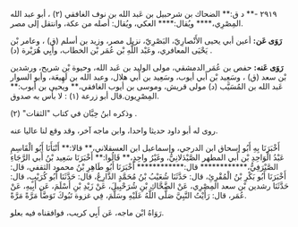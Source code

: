 ٢٩١٩ -** د ق:** الضحاك بن شرحبيل بن عَبد الله بن نوف الغافقي (٢) ، أبو عبد الله المِصْرِي،**** ويُقال:**** العكي، ويُقال: أصله من عكة، وانتقل إلى مصر.

**رَوَى عَن:** أعين أبي يحيى الأَنْصارِيّ، البَصْرِيّ، نزيل مصر، وزيد بن أسلم (ق) ، وعامر بْن يَحْيَى المعافري، وعَبْد اللَّهِ بْن عُمَر بْن الخطاب، وأَبِي هُرَيْرة (د) .

**رَوَى عَنه:** حفص بن عُمَر الدمشقي، مولى الوليد بن عَبد الله، وحيوة بْن شريح، ورشدين بْن سعد (ق) ، وسَعِيد بْن أَبي أيوب، وسَعِيد بن أَبي هلال، وعبد الله بن لَهِيعَة، وأبو السوار عَبد الله بن المُسَيَّب (د) مولى قريش، وموسى بن أيوب الغافقي،** ويحيى بن أيوب:** المِصْرِيون.قال أبو زرعة (١) : لا بأس به صدوق.

وذكره ابنُ حِبَّان في كتاب "الثقات" (٢) .

روى له أبو داود حديثا واحدا، وابن ماجه آخر، وقد وقع لنا عاليا عنه.

أَخْبَرَنَا بِهِ أَبُو إسحاق ابن الدرجي، وإسماعيل ابن العسقلاني،** قالا:** أَنْبَأَنَا أَبُو الْقَاسِمِ عَبْدُ الْوَاحِدِ بْن أَبي المطهر الصَّيْدَلانِيُّ، وغَيْرُ واحِدٍ،** قَالُوا:** أَخْبَرَنَا سَعِيد بْنُ أَبي الرَّجَاءِ الصَّيْرَفِيُّ،************ قال:************ أَخْبَرَنَا أَبُو طَاهِرِ بْنُ محمود الثقفي، قال: أَخْبَرَنَا أَبُو بَكْرِ بْنُ الْمُقْرِئِ، قال: حَدَّثَنَا شُعَيْبُ بْنُ مُحَمَّدٍ الذَّارِعُ، قال: حَدَّثَنَا أَبُو كُرَيْبٍ، قال: حَدَّثَنَا رشدين بْن سعد المِصْرِي، عَنْ الضَّحَّاكِ بْنِ شُرَحْبِيلَ، عَنْ زَيْدِ بْنِ أَسْلَمَ، عَن أَبِيهِ، عَنْ عُمَر، قال: رَأَيْتُ النَّبِيَّ صَلَّى اللَّهُ عَلَيْهِ وسَلَّمَ، فِي غزوة تَبُوكَ تَوَضَّأَ مَرَّةً مَرَّةً.

رَوَاهُ ابْن ماجه، عَن أَبِي كريب، فوافقناه فيه بعلو.